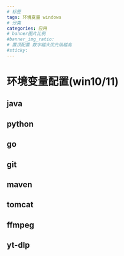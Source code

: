 ```yaml
---
# 标签
tags: 环境变量 windows
# 分类
categories: 应用
# banner图片比例
#banner_img_ratio: 
# 置顶配置 数字越大优先级越高
#sticky: 
---
```


# 环境变量配置(win10/11)

## java 

## python

## go

## git

## maven

## tomcat

## ffmpeg

## yt-dlp

